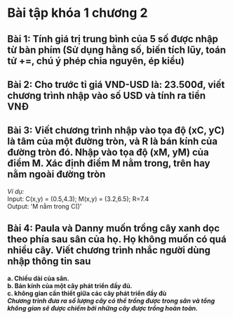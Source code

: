 # Bài tập khóa 1 chương 2

## Bài 1: Tính giá trị trung bình của 5 số được nhập từ bàn phím (Sử dụng hằng số, biến tích lũy, toán tử +=, chú ý phép chia nguyên, ép kiểu)

## Bài 2: Cho trước tỉ giá VND-USD là: 23.500đ, viết chương trình nhập vào số USD và tính ra tiền VNĐ

## Bài 3: Viết chương trình nhập vào tọa độ (xC, yC) là tâm của một đường tròn, và R là bán kính của đường tròn đó. Nhập vào tọa độ (xM, yM) của điểm M. Xác định điểm M nằm trong, trên hay nằm ngoài đường tròn

*Ví dụ:*  
Input: C(x,y) = (0.5,4.3); M(x,y) = (3.2,6.5); R=7.4  
Output: 'M nằm trong C()'  

## Bài 4: Paula và Danny muốn trồng cây xanh dọc theo phía sau sân của họ. Họ không muốn có quá nhiều cây. Viết chương trình nhắc người dùng nhập thông tin sau

**a. Chiều dài của sân.**  
**b. Bán kính của một cây phát triển đầy đủ.**  
**c. không gian cần thiết giữa các cây phát triển đầy đủ**  
***Chương trình đưa ra số lượng cây có thể trồng được trong sân và tổng không gian sẽ được chiếm bởi những cây được trồng hoàn toàn.***
